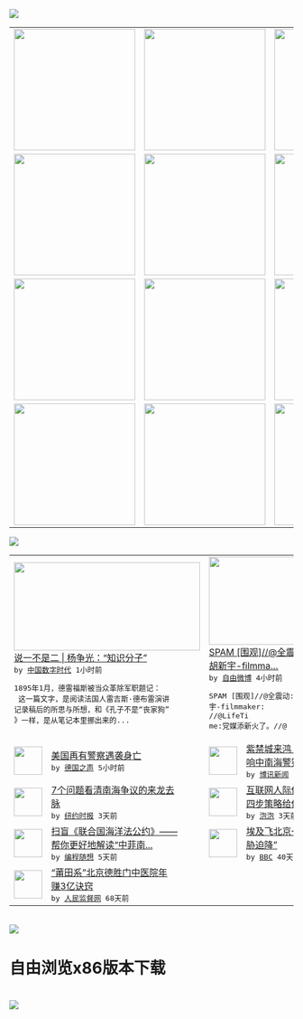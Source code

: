 

<a href="https://github.com/greatfire/z/raw/master/FreeBrowser.apk"><img src="https://raw.githubusercontent.com/greatfire/wiki/master/x/header.png" /></a><table><tr><td width="262" align="center" valign="center"><a href="https://github.com/greatfire/wiki/wiki/nyt" title="纽约时报中文网 国际纵览"><img src="https://raw.githubusercontent.com/greatfire/wiki/master/x/nyt_flag.png" width="215"/></a></td><td width="262" align="center" valign="center"><a href="https://github.com/greatfire/wiki/wiki/dw" title=""><img src="https://raw.githubusercontent.com/greatfire/wiki/master/x/dw_flag.png" width="215"/></a></td><td width="262" align="center" valign="center"><a href="https://github.com/greatfire/wiki/wiki/rmjd" title=""><img src="https://raw.githubusercontent.com/greatfire/wiki/master/x/rmjd_flag.png" width="215"/></a></td></tr><tr><td width="262" align="center" valign="center"><a href="https://github.com/paopaonetizen/website" title="泡泡 - 未经审查的互联网信息"><img src="https://raw.githubusercontent.com/greatfire/wiki/master/x/pp_flag.png" width="215"/></a></td><td width="262" align="center" valign="center"><a href="https://github.com/getlantern/mirror" title="以及自由微博和GreatFire.org官方中文论坛"><img src="https://raw.githubusercontent.com/greatfire/wiki/master/x/lantern_flag.png" width="215"/></a></td><td width="262" align="center" valign="center"><a href="https://github.com/cdtmirrors/m/" title=""><img src="https://raw.githubusercontent.com/greatfire/wiki/master/x/cdt_flag.png" width="215"/></a></td></tr><tr><td width="262" align="center" valign="center"><a href="https://github.com/program-think/blog" title="编程随想的博客"><img src="https://raw.githubusercontent.com/greatfire/wiki/master/x/pt_flag.png" width="215"/></a></td><td width="262" align="center" valign="center"><a href="https://github.com/greatfire/wiki/wiki/bbc" title=""><img src="https://raw.githubusercontent.com/greatfire/wiki/master/x/bbc_flag.png" width="215"/></a></td><td width="262" align="center" valign="center"><a href="https://github.com/freeweibo/s" title="自由微博 - 匿名和不受屏蔽的新浪微博搜索"><img src="https://raw.githubusercontent.com/greatfire/wiki/master/x/fw_flag.png" width="215"/></a></td></tr><tr><td width="262" align="center" valign="center"><a href="https://github.com/greatfire/wiki/wiki/google" title=""><img src="https://raw.githubusercontent.com/greatfire/wiki/master/x/google_flag.png" width="215"/></a></td><td width="262" align="center" valign="center"><a href="https://github.com/bxnews/boxun" title=""><img src="https://raw.githubusercontent.com/greatfire/wiki/master/x/bx_flag.png" width="215"/></a></td><td width="262" align="center" valign="center"><a href="https://github.com/greatfire/wiki/wiki/open-source" title="欢迎访问GreatFire.org开发者项目网站"><img src="https://raw.githubusercontent.com/greatfire/wiki/master/x/open-source_flag.png" width="215"/></a></td></tr></table><img src="https://raw.githubusercontent.com/greatfire/wiki/master/x/newsfeed text.png" /><table cols="4"><tr><td colspan="2" width="380"><a href="http://feedproxy.google.com/~r/chinadigitaltimes/IyPt/~3/lCrN5rl-vTU/"><img src="http://mmbiz.qpic.cn/mmbiz/93h1C2vZhYJBCZXnicFCvVJhxFgyMCHqmibE0iaMDeU7oKCGD8DgNQX0ibM9ZF5FDO9KKvtCUAKROKQqWJ4tTq5T0w/640?wx_fmt=jpeg&wxfrom=5&wx_lazy=1" width="330" height="156"/></a></br><a href="http://feedproxy.google.com/~r/chinadigitaltimes/IyPt/~3/lCrN5rl-vTU/">说一不是二  | 杨争光：“知识分子”</a></br><kbd> by <a href="http://chinadigitaltimes.net/chinese/">中国数字时代</a> 1小时前 </kbd></br><pre>1895年1月，德雷福斯被当众革除军职题记：<br/> 这一篇文字，是阅读法国人雷吉斯·德布雷演讲<br/>记录稿后的所思与所想，和《孔子不是“丧家狗”<br/>》一样，是从笔记本里挪出来的...</pre></td><td colspan="2" width="380"><a href="https://freeweibo.com/weibo/3998386677671403"><img src="https://raw.githubusercontent.com/greatfire/wiki/master/x/fw_logo_b.png" width="330" height="156"/></a></br><a href="https://freeweibo.com/weibo/3998386677671403">SPAM [围观]//@全震动: //@<br/>胡新宇-filmma…</a></br><kbd> by <a href="https://freeweibo.com/">自由微博</a> 4小时前 </kbd></br><pre>SPAM [围观]//@全震动: //@胡新<br/>宇-filmmaker: //@LifeTi<br/>me:党媒添新火了。//@</pre></td></tr><tr><td><img src="http://www.dw.com/image/0,,19406322_302,00.jpg" width="50" height="50"/></td><td width="280"><a href="http://dw.com/p/1JQTY?maca=chi-GK-text-greatfire-all-chinese-15625-xml-mrss">美国再有警察遇袭身亡</a></br><kbd> by <a href="http://dw.de">德国之声</a> 5小时前 </kbd></td><td><img src="http://www.boxun.com/news/images/2016/07/201607171857china1.jpg" width="50" height="50"/></td><td width="280"><a href="http://www.boxun.com/news/gb/china/2016/07/201607171857.shtml">紫禁城来鸿：土耳其未遂政变拉<br/>响中南海警钟请看博讯热...</a></br><kbd> by <a href="http://www.boxun.com">博讯新闻</a> 1天前 </kbd></td></tr><tr><td><img src="https://static01.nyt.com/images/2016/07/13/world/13INT-CHINA-web1/13INT-CHINA-web1-articleLarge.jpg" width="50" height="50"/></td><td width="280"><a href="https://d7odklm2qes9e.cloudfront.net/china/20160715/south-china-sea-dispute-arbitration-explained/">7个问题看清南海争议的来龙去<br/>脉</a></br><kbd> by <a href="http://m.cn.nytimes.com/">纽约时报</a> 3天前 </kbd></td><td><img src="https://pao-pao.net/sites/pao-pao.net/files/styles/large/public/tu_1_1_0.jpg?itok=vKa3vxd8" width="50" height="50"/></td><td width="280"><a href="https://pao-pao.net/article/720">互联网人际传播四：细节技巧和<br/>四步策略给传播增值</a></br><kbd> by <a href="https://pao-pao.net">泡泡</a> 3天前 </kbd></td></tr><tr><td><img src="https://lh6.googleusercontent.com/ioMh-AY9SbuhP9uZbL3W6ze4l3ZszvNEGGbhCrNrfsJXt02Y0iRtj112-__lMvco5NAeAvk1iOhyBVemEvzppN62HdL5_WaZopukfhYPVMGreov_Z-PT9AhwvC31yO7vTCTcQirP3W0" width="50" height="50"/></td><td width="280"><a href="http://feedproxy.google.com/~r/programthink/~3/OLue0DzvyNo/UNCLOS.html">扫盲《联合国海洋法公约》——<br/>帮你更好地解读“中菲南...</a></br><kbd> by <a href="http://program-think.blogspot.com">编程随想</a> 5天前 </kbd></td><td><img src="http://a.files.bbci.co.uk/worldservice/live/assets/images/2016/05/19/160519172724_egypt_air_plane_144x81__nocredit.jpg" width="50" height="50"/></td><td width="280"><a href="http://www.bbc.com/zhongwen/simp/world/2016/06/160608_egypt_china_flight_uzbekistan">埃及飞北京一架客机“因炸弹威<br/>胁迫降”</a></br><kbd> by <a href="http://www.bbc.co.uk/zhongwen/simp">BBC</a> 40天前 </kbd></td></tr><tr><td><img src="http://www.rmjdw.com/uploads/160510/3-1605102102421C.jpg" width="50" height="50"/></td><td width="280"><a href="http://www.rmjdw.com//tebiebaodao/20160510/15526.html">“莆田系”北京德胜门中医院年<br/>赚3亿诀窍 </a></br><kbd> by <a href="http://www.rmjdw.com/">人民监督网</a> 68天前 </kbd></td></table></br><a href="https://github.com/greatfire/z/raw/master/FreeBrowser.apk"><img src="https://raw.githubusercontent.com/greatfire/wiki/master/x/download app.png" /></a><h1>自由浏览x86版本下载<h1><a href="https://github.com/greatfire/z/raw/master/FreeBrowser-x86.apk"><img src="https://raw.githubusercontent.com/greatfire/images/master/fb86.qr.png" /></a>